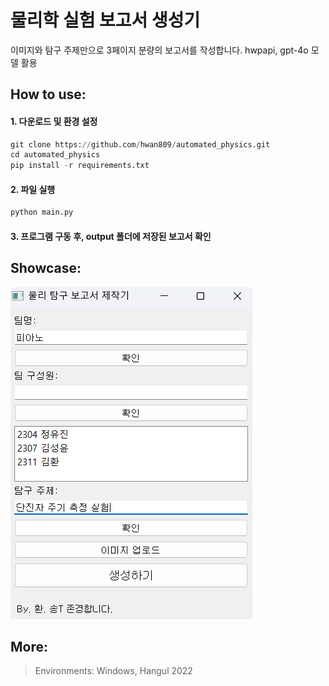 # 물리학 실험 보고서 생성기
이미지와 탐구 주제만으로 3페이지 분량의 보고서를 작성합니다.
hwpapi, gpt-4o 모델 활용
## How to use:

#### 1. 다운로드 및 환경 설정
```python
git clone https://github.com/hwan809/automated_physics.git
cd automated_physics
pip install -r requirements.txt
```

#### 2. 파일 실행
```python
python main.py
```

#### 3. 프로그램 구동 후, output 폴더에 저장된 보고서 확인

## Showcase:
![alt text](showcase/image.png)
## More:
> Environments: Windows, Hangul 2022
